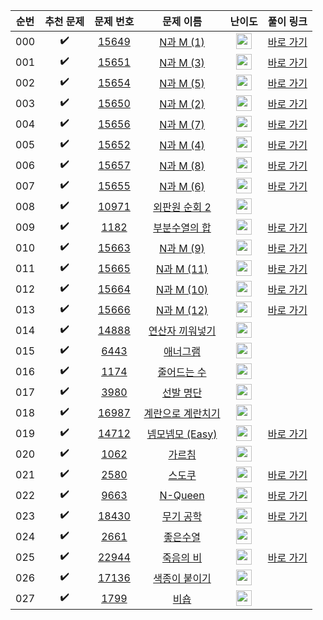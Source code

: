 | 순번  |       추천 문제        |                                   문제 번호                                   |                                      문제 이름                                      |                                        난이도                                         |                                  풀이 링크                                  |
|:---:|:------------------:|:-------------------------------------------------------------------------:|:-------------------------------------------------------------------------------:|:----------------------------------------------------------------------------------:|:-----------------------------------------------------------------------:|
| 000 | :heavy_check_mark: | <a href="https://www.acmicpc.net/problem/15649" target="_blank">15649</a> |  <a href="https://www.acmicpc.net/problem/15649" target="_blank">N과 M (1)</a>   | <img height="25px" width="25px" src="https://static.solved.ac/tier_small/8.svg"/>  | <a href="./../../solution/backtracking/15649" target="_blank">바로 가기</a> |
| 001 | :heavy_check_mark: | <a href="https://www.acmicpc.net/problem/15651" target="_blank">15651</a> |  <a href="https://www.acmicpc.net/problem/15651" target="_blank">N과 M (3)</a>   | <img height="25px" width="25px" src="https://static.solved.ac/tier_small/8.svg"/>  | <a href="./../../solution/backtracking/15651" target="_blank">바로 가기</a> |
| 002 | :heavy_check_mark: | <a href="https://www.acmicpc.net/problem/15654" target="_blank">15654</a> |  <a href="https://www.acmicpc.net/problem/15654" target="_blank">N과 M (5)</a>   | <img height="25px" width="25px" src="https://static.solved.ac/tier_small/8.svg"/>  | <a href="./../../solution/backtracking/15654" target="_blank">바로 가기</a> |
| 003 | :heavy_check_mark: | <a href="https://www.acmicpc.net/problem/15650" target="_blank">15650</a> |  <a href="https://www.acmicpc.net/problem/15650" target="_blank">N과 M (2)</a>   | <img height="25px" width="25px" src="https://static.solved.ac/tier_small/8.svg"/>  | <a href="./../../solution/backtracking/15650" target="_blank">바로 가기</a> |
| 004 | :heavy_check_mark: | <a href="https://www.acmicpc.net/problem/15656" target="_blank">15656</a> |  <a href="https://www.acmicpc.net/problem/15656" target="_blank">N과 M (7)</a>   | <img height="25px" width="25px" src="https://static.solved.ac/tier_small/8.svg"/>  | <a href="./../../solution/backtracking/15656" target="_blank">바로 가기</a> |
| 005 | :heavy_check_mark: | <a href="https://www.acmicpc.net/problem/15652" target="_blank">15652</a> |  <a href="https://www.acmicpc.net/problem/15652" target="_blank">N과 M (4)</a>   | <img height="25px" width="25px" src="https://static.solved.ac/tier_small/8.svg"/>  | <a href="./../../solution/backtracking/15652" target="_blank">바로 가기</a> |
| 006 | :heavy_check_mark: | <a href="https://www.acmicpc.net/problem/15657" target="_blank">15657</a> |  <a href="https://www.acmicpc.net/problem/15657" target="_blank">N과 M (8)</a>   | <img height="25px" width="25px" src="https://static.solved.ac/tier_small/8.svg"/>  | <a href="./../../solution/backtracking/15657" target="_blank">바로 가기</a> |
| 007 | :heavy_check_mark: | <a href="https://www.acmicpc.net/problem/15655" target="_blank">15655</a> |  <a href="https://www.acmicpc.net/problem/15655" target="_blank">N과 M (6)</a>   | <img height="25px" width="25px" src="https://static.solved.ac/tier_small/8.svg"/>  | <a href="./../../solution/backtracking/15655" target="_blank">바로 가기</a> |
| 008 | :heavy_check_mark: | <a href="https://www.acmicpc.net/problem/10971" target="_blank">10971</a> |  <a href="https://www.acmicpc.net/problem/10971" target="_blank">외판원 순회 2</a>   | <img height="25px" width="25px" src="https://static.solved.ac/tier_small/9.svg"/>  |                                                                         |
| 009 | :heavy_check_mark: |  <a href="https://www.acmicpc.net/problem/1182" target="_blank">1182</a>  |   <a href="https://www.acmicpc.net/problem/1182" target="_blank">부분수열의 합</a>    | <img height="25px" width="25px" src="https://static.solved.ac/tier_small/9.svg"/>  | <a href="./../../solution/backtracking/1182" target="_blank">바로 가기</a>  |
| 010 | :heavy_check_mark: | <a href="https://www.acmicpc.net/problem/15663" target="_blank">15663</a> |  <a href="https://www.acmicpc.net/problem/15663" target="_blank">N과 M (9)</a>   | <img height="25px" width="25px" src="https://static.solved.ac/tier_small/9.svg"/>  | <a href="./../../solution/backtracking/15663" target="_blank">바로 가기</a> |
| 011 | :heavy_check_mark: | <a href="https://www.acmicpc.net/problem/15665" target="_blank">15665</a> |  <a href="https://www.acmicpc.net/problem/15665" target="_blank">N과 M (11)</a>  | <img height="25px" width="25px" src="https://static.solved.ac/tier_small/9.svg"/>  | <a href="./../../solution/backtracking/15665" target="_blank">바로 가기</a> |
| 012 | :heavy_check_mark: | <a href="https://www.acmicpc.net/problem/15664" target="_blank">15664</a> |  <a href="https://www.acmicpc.net/problem/15664" target="_blank">N과 M (10)</a>  | <img height="25px" width="25px" src="https://static.solved.ac/tier_small/9.svg"/>  | <a href="./../../solution/backtracking/15664" target="_blank">바로 가기</a> |
| 013 | :heavy_check_mark: | <a href="https://www.acmicpc.net/problem/15666" target="_blank">15666</a> |  <a href="https://www.acmicpc.net/problem/15666" target="_blank">N과 M (12)</a>  | <img height="25px" width="25px" src="https://static.solved.ac/tier_small/9.svg"/>  | <a href="./../../solution/backtracking/15666" target="_blank">바로 가기</a> |
| 014 | :heavy_check_mark: | <a href="https://www.acmicpc.net/problem/14888" target="_blank">14888</a> |  <a href="https://www.acmicpc.net/problem/14888" target="_blank">연산자 끼워넣기</a>   | <img height="25px" width="25px" src="https://static.solved.ac/tier_small/10.svg"/> |                                                                         |
| 015 | :heavy_check_mark: |  <a href="https://www.acmicpc.net/problem/6443" target="_blank">6443</a>  |     <a href="https://www.acmicpc.net/problem/6443" target="_blank">애너그램</a>     | <img height="25px" width="25px" src="https://static.solved.ac/tier_small/11.svg"/> |                                                                         |
| 016 | :heavy_check_mark: |  <a href="https://www.acmicpc.net/problem/1174" target="_blank">1174</a>  |    <a href="https://www.acmicpc.net/problem/1174" target="_blank">줄어드는 수</a>    | <img height="25px" width="25px" src="https://static.solved.ac/tier_small/11.svg"/> |                                                                         |
| 017 | :heavy_check_mark: |  <a href="https://www.acmicpc.net/problem/3980" target="_blank">3980</a>  |    <a href="https://www.acmicpc.net/problem/3980" target="_blank">선발 명단</a>     | <img height="25px" width="25px" src="https://static.solved.ac/tier_small/11.svg"/> |                                                                         |
| 018 | :heavy_check_mark: | <a href="https://www.acmicpc.net/problem/16987" target="_blank">16987</a> |  <a href="https://www.acmicpc.net/problem/16987" target="_blank">계란으로 계란치기</a>  | <img height="25px" width="25px" src="https://static.solved.ac/tier_small/11.svg"/> |                                                                         |
| 019 | :heavy_check_mark: | <a href="https://www.acmicpc.net/problem/14712" target="_blank">14712</a> | <a href="https://www.acmicpc.net/problem/14712" target="_blank">넴모넴모 (Easy)</a> | <img height="25px" width="25px" src="https://static.solved.ac/tier_small/11.svg"/> | <a href="./../../solution/backtracking/14712" target="_blank">바로 가기</a> |
| 020 | :heavy_check_mark: |  <a href="https://www.acmicpc.net/problem/1062" target="_blank">1062</a>  |     <a href="https://www.acmicpc.net/problem/1062" target="_blank">가르침</a>      | <img height="25px" width="25px" src="https://static.solved.ac/tier_small/12.svg"/> |                                                                         |
| 021 | :heavy_check_mark: |  <a href="https://www.acmicpc.net/problem/2580" target="_blank">2580</a>  |     <a href="https://www.acmicpc.net/problem/2580" target="_blank">스도쿠</a>      | <img height="25px" width="25px" src="https://static.solved.ac/tier_small/12.svg"/> | <a href="./../../solution/backtracking/2580" target="_blank">바로 가기</a>  |
| 022 | :heavy_check_mark: |  <a href="https://www.acmicpc.net/problem/9663" target="_blank">9663</a>  |   <a href="https://www.acmicpc.net/problem/9663" target="_blank">N-Queen</a>    | <img height="25px" width="25px" src="https://static.solved.ac/tier_small/12.svg"/> | <a href="./../../solution/backtracking/9663" target="_blank">바로 가기</a>  |
| 023 | :heavy_check_mark: | <a href="https://www.acmicpc.net/problem/18430" target="_blank">18430</a> |    <a href="https://www.acmicpc.net/problem/18430" target="_blank">무기 공학</a>    | <img height="25px" width="25px" src="https://static.solved.ac/tier_small/12.svg"/> | <a href="./../../solution/backtracking/18430" target="_blank">바로 가기</a> |
| 024 | :heavy_check_mark: |  <a href="https://www.acmicpc.net/problem/2661" target="_blank">2661</a>  |     <a href="https://www.acmicpc.net/problem/2661" target="_blank">좋은수열</a>     | <img height="25px" width="25px" src="https://static.solved.ac/tier_small/12.svg"/> |                                                                         |
| 025 | :heavy_check_mark: | <a href="https://www.acmicpc.net/problem/22944" target="_blank">22944</a> |    <a href="https://www.acmicpc.net/problem/22944" target="_blank">죽음의 비</a>    | <img height="25px" width="25px" src="https://static.solved.ac/tier_small/13.svg"/> | <a href="./../../solution/backtracking/22944" target="_blank">바로 가기</a> |
| 026 | :heavy_check_mark: | <a href="https://www.acmicpc.net/problem/17136" target="_blank">17136</a> |   <a href="https://www.acmicpc.net/problem/17136" target="_blank">색종이 붙이기</a>   | <img height="25px" width="25px" src="https://static.solved.ac/tier_small/14.svg"/> |                                                                         |
| 027 | :heavy_check_mark: |  <a href="https://www.acmicpc.net/problem/1799" target="_blank">1799</a>  |      <a href="https://www.acmicpc.net/problem/1799" target="_blank">비숍</a>      | <img height="25px" width="25px" src="https://static.solved.ac/tier_small/16.svg"/> |                                                                         |
